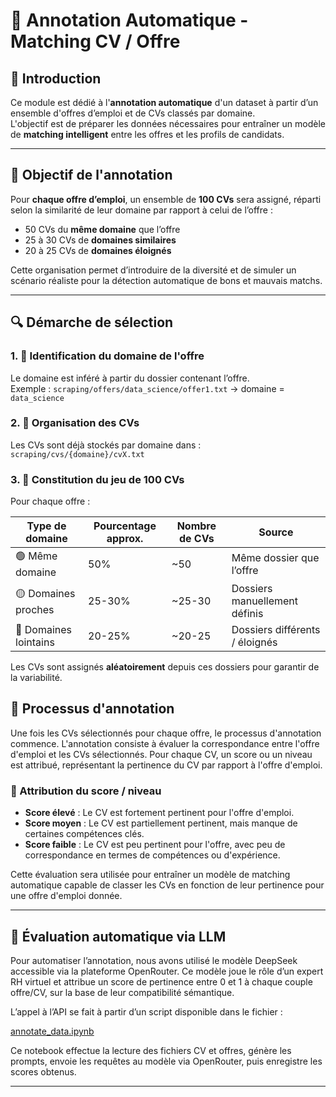 # 🧠 Annotation Automatique - Matching CV / Offre

## 📝 Introduction

Ce module est dédié à l'**annotation automatique** d'un dataset à partir d’un ensemble d'offres d’emploi et de CVs classés par domaine.  
L'objectif est de préparer les données nécessaires pour entraîner un modèle de **matching intelligent** entre les offres et les profils de candidats.

---

## 🎯 Objectif de l'annotation

Pour **chaque offre d’emploi**, un ensemble de **100 CVs** sera assigné, réparti selon la similarité de leur domaine par rapport à celui de l’offre :

- 50 CVs du **même domaine** que l’offre
- 25 à 30 CVs de **domaines similaires**
- 20 à 25 CVs de **domaines éloignés**

Cette organisation permet d’introduire de la diversité et de simuler un scénario réaliste pour la détection automatique de bons et mauvais matchs.

---

## 🔍 Démarche de sélection

### 1. 🔎 Identification du domaine de l'offre
Le domaine est inféré à partir du dossier contenant l’offre.  
Exemple : `scraping/offers/data_science/offer1.txt` → domaine = `data_science`

### 2. 📁 Organisation des CVs
Les CVs sont déjà stockés par domaine dans :  
`scraping/cvs/{domaine}/cvX.txt`

### 3. 🎯 Constitution du jeu de 100 CVs
Pour chaque offre :

| Type de domaine     | Pourcentage approx. | Nombre de CVs | Source                              |
|---------------------|----------------------|----------------|--------------------------------------|
| 🟢 Même domaine     | 50%                  | ~50            | Même dossier que l’offre             |
| 🟡 Domaines proches | 25-30%               | ~25-30         | Dossiers manuellement définis        |
| 🔴 Domaines lointains| 20-25%              | ~20-25         | Dossiers différents / éloignés       |

Les CVs sont assignés **aléatoirement** depuis ces dossiers pour garantir de la variabilité.

## 📝 Processus d'annotation

Une fois les CVs sélectionnés pour chaque offre, le processus d'annotation commence. L'annotation consiste à évaluer la correspondance entre l'offre d'emploi et les CVs sélectionnés. Pour chaque CV, un score ou un niveau est attribué, représentant la pertinence du CV par rapport à l'offre d'emploi.

### 🎯 Attribution du score / niveau

- **Score élevé** : Le CV est fortement pertinent pour l'offre d'emploi.
- **Score moyen** : Le CV est partiellement pertinent, mais manque de certaines compétences clés.
- **Score faible** : Le CV est peu pertinent pour l'offre, avec peu de correspondance en termes de compétences ou d'expérience.

Cette évaluation sera utilisée pour entraîner un modèle de matching automatique capable de classer les CVs en fonction de leur pertinence pour une offre d'emploi donnée.



---
## 🤖 Évaluation automatique via LLM

Pour automatiser l’annotation, nous avons utilisé le modèle DeepSeek accessible via la plateforme OpenRouter.
Ce modèle joue le rôle d’un expert RH virtuel et attribue un score de pertinence entre 0 et 1 à chaque couple offre/CV, sur la base de leur compatibilité sémantique.

L’appel à l’API se fait à partir d’un script disponible dans le fichier :

[annotate_data.ipynb](annotate_data.ipynb)

Ce notebook effectue la lecture des fichiers CV et offres, génère les prompts, envoie les requêtes au modèle via OpenRouter, puis enregistre les scores obtenus.

---